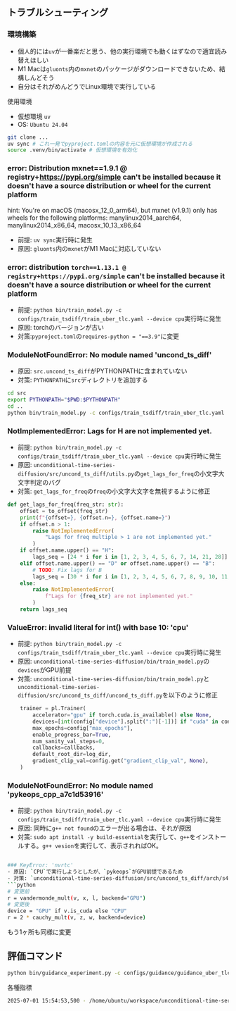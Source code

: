 ## トラブルシューティング
### 環境構築
- 個人的には`uv`が一番楽だと思う、他の実行環境でも動くはずなので適宜読み替えほしい
- M1 Macは`gluonts`内の`mxnet`のパッケージがダウンロードできないため、結構しんどそう
- 自分はそれがめんどうでLinux環境で実行している

使用環境
- 仮想環境 `uv`
- OS: `Ubuntu 24.04`

```bash
git clone ...
uv sync # これ一発でpyproject.tomlの内容を元に仮想環境が作成される
source .venv/bin/activate # 仮想環境を有効化
```
### error: Distribution mxnet==1.9.1 @ registry+https://pypi.org/simple can't be installed because it doesn't have a source distribution or wheel for the current platform
hint: You're on macOS (macosx_12_0_arm64), but mxnet (v1.9.1) only has wheels for the following platforms: manylinux2014_aarch64, manylinux2014_x86_64, macosx_10_13_x86_64
- 前提: `uv sync`実行時に発生
- 原因: `gluonts`内の`mxnet`がM1 Macに対応していない


### error: distribution `torch==1.13.1 @ registry+https://pypi.org/simple` can't be installed because it doesn't have a source distribution or wheel for the current platform
- 前提: `python bin/train_model.py -c configs/train_tsdiff/train_uber_tlc.yaml --device cpu`実行時に発生
- 原因: torchのバージョンが古い
- 対策:`pyproject.toml`の`requires-python = "==3.9"`に変更

### ModuleNotFoundError: No module named 'uncond_ts_diff'
- 原因: `src.uncond_ts_diff`がPYTHONPATHに含まれていない
- 対策: `PYTHONPATH`に`src`ディレクトリを追加する
```bash
cd src
export PYTHONPATH="$PWD:$PYTHONPATH"
cd ..
python bin/train_model.py -c configs/train_tsdiff/train_uber_tlc.yaml 
```

### NotImplementedError: Lags for H are not implemented yet.
- 前提: `python bin/train_model.py -c configs/train_tsdiff/train_uber_tlc.yaml --device cpu`実行時に発生
- 原因: `unconditional-time-series-diffusion/src/uncond_ts_diff/utils.py`の`get_lags_for_freq`の小文字大文字判定のバグ
- 対策: `get_lags_for_freq`の`freq`の小文字大文字を無視するように修正
```python
def get_lags_for_freq(freq_str: str):
    offset = to_offset(freq_str)
    print(f"{offset=}, {offset.n=}, {offset.name=}")
    if offset.n > 1:
        raise NotImplementedError(
            "Lags for freq multiple > 1 are not implemented yet."
        )
    if offset.name.upper() == "H":
        lags_seq = [24 * i for i in [1, 2, 3, 4, 5, 6, 7, 14, 21, 28]]
    elif offset.name.upper() == "D" or offset.name.upper() == "B":
        # TODO: Fix lags for B
        lags_seq = [30 * i for i in [1, 2, 3, 4, 5, 6, 7, 8, 9, 10, 11, 12]]
    else:
        raise NotImplementedError(
            f"Lags for {freq_str} are not implemented yet."
        )
    return lags_seq
```

### ValueError: invalid literal for int() with base 10: 'cpu'
- 前提: `python bin/train_model.py -c configs/train_tsdiff/train_uber_tlc.yaml --device cpu`実行時に発生
- 原因: `unconditional-time-series-diffusion/bin/train_model.py`の`devices`がGPU前提
- 対策: `unconditional-time-series-diffusion/bin/train_model.py`と`unconditional-time-series-diffusion/src/uncond_ts_diff/uncond_ts_diff.py`を以下のように修正
```python
    trainer = pl.Trainer(
        accelerator="gpu" if torch.cuda.is_available() else None,
        devices=[int(config["device"].split(":")[-1])] if "cuda" in config["device"] else None, # 修正
        max_epochs=config["max_epochs"],
        enable_progress_bar=True,
        num_sanity_val_steps=0,
        callbacks=callbacks,
        default_root_dir=log_dir,
        gradient_clip_val=config.get("gradient_clip_val", None),
    )
```

### ModuleNotFoundError: No module named 'pykeops_cpp_a7c1d53916'
- 前提: `python bin/train_model.py -c configs/train_tsdiff/train_uber_tlc.yaml --device cpu`実行時に発生
- 原因: 同時に`g++ not found`のエラーが出る場合は、それが原因
- 対策: `sudo apt install -y build-essential`を実行して、`g++`をインストールする。`g++ vesion`を実行して、表示されればOK。
```bash

### KeyError: 'nvrtc'
- 原因: `CPU`で実行しようとしたが、`pykeops`がGPU前提であるため
- 対策: `unconditional-time-series-diffusion/src/uncond_ts_diff/arch/s4.py`のbackendを`CPU`に変更
```python
# 変更前
r = vandermonde_mult(v, x, l, backend="GPU")
# 変更後
device = "GPU" if v.is_cuda else "CPU"
r = 2 * cauchy_mult(v, z, w, backend=device)
```
もう1ヶ所も同様に変更


## 評価コマンド
```bash
python bin/guidance_experiment.py -c configs/guidance/guidance_uber_tlc.yaml --ckpt lightning_logs/version_0/best_checkpoint.ckpt
```

各種指標
```bash
2025-07-01 15:54:53,500 - /home/ubuntu/workspace/unconditional-time-series-diffusion/bin/guidance_experiment.py - INFO - Metrics for scenario 'none': {'MSE': 39.297214810155886, 'abs_error': 17125.078073501587, 'abs_target_sum': 82722.0, 'abs_target_mean': 13.155534351145038, 'seasonal_error': 3.986713170745807, 'MASE': 2.4960780407345173, 'MAPE': 0.5443996419231946, 'sMAPE': 0.9332610917379536, 'MSIS': 108.8980959138119, 'QuantileLoss[0.1]': 7593.1158324380485, 'Coverage[0.1]': 0.06504452926208652, 'QuantileLoss[0.2]': 11654.799939769127, 'Coverage[0.2]': 0.16841603053435114, 'QuantileLoss[0.3]': 14420.795004619647, 'Coverage[0.3]': 0.2981870229007634, 'QuantileLoss[0.4]': 16310.57931382019, 'Coverage[0.4]': 0.4193702290076336, 'QuantileLoss[0.5]': 17125.07800353485, 'Coverage[0.5]': 0.5063613231552163, 'QuantileLoss[0.6]': 17304.87530237807, 'Coverage[0.6]': 0.5874681933842238, 'QuantileLoss[0.7]': 16561.642788933226, 'Coverage[0.7]': 0.6765267175572519, 'QuantileLoss[0.8]': 14704.322952762406, 'Coverage[0.8]': 0.7806933842239187, 'QuantileLoss[0.9]': 10543.985448028408, 'Coverage[0.9]': 0.876590330788804, 'RMSE': 6.268749062624527, 'NRMSE': 0.4765104096344748, 'ND': 0.20701963290903977, 'wQuantileLoss[0.1]': 0.0917907670563822, 'wQuantileLoss[0.2]': 0.1408911769513446, 'wQuantileLoss[0.3]': 0.1743284132953706, 'wQuantileLoss[0.4]': 0.1971734159452164, 'wQuantileLoss[0.5]': 0.2070196320632341, 'wQuantileLoss[0.6]': 0.20919314453685925, 'wQuantileLoss[0.7]': 0.20020844260212792, 'wQuantileLoss[0.8]': 0.1777558926617152, 'wQuantileLoss[0.9]': 0.12746289316056683, 'mean_absolute_QuantileLoss': 14024.354954031553, 'mean_wQuantileLoss': 0.16953597536364634, 'MAE_Coverage': 0.38179247950240314, 'OWA': nan}
```